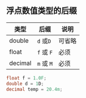 ## 浮点数值类型的后缀

| 类型    | 后缀       | 说明   |
| ------- | ---------- | ------ |
| double  | `d` 或`D`  | 可省略 |
| float   | `f` 或 `F` | 必须   |
| decimal | `m` 或 `M` | 必须   |

```cs
float f = 1.0F;
double d = 1D;
decimal temp = 20.4m;
```
